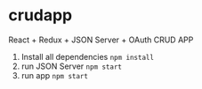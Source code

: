 # crudapp
React + Redux + JSON Server + OAuth CRUD APP

1) Install all dependencies `npm install`
2) run JSON Server `npm start`
3) run app `npm start`
